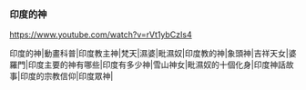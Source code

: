 ### 印度的神
https://www.youtube.com/watch?v=rVt1ybCzIs4

印度的神|動畫科普|印度教主神|梵天|濕婆|毗濕奴|印度教的神|象頭神|吉祥天女|婆羅門|印度主要的神有哪些|印度有多少神|雪山神女|毗濕奴的十個化身|印度神話故事|印度的宗教信仰|印度眾神|
